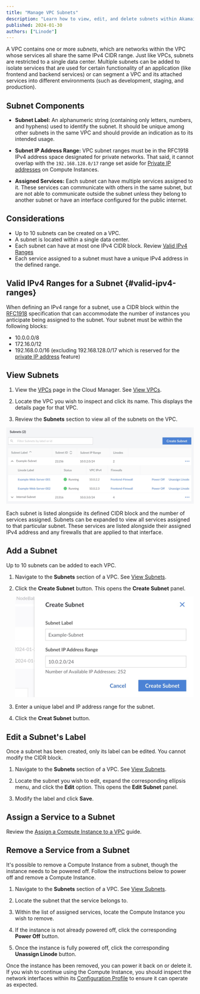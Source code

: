 ```yaml
---
title: "Manage VPC Subnets"
description: "Learn how to view, edit, and delete subnets within Akamai's VPC solution."
published: 2024-01-30
authors: ["Linode"]
---
```


A VPC contains one or more _subnets_, which are networks within the VPC whose services all share the same IPv4 CIDR range. Just like VPCs, subnets are restricted to a single data center. Multiple subnets can be added to isolate services that are used for certain functionality of an application (like frontend and backend services) or can segment a VPC and its attached services into different environments (such as development, staging, and production).

## Subnet Components

- **Subnet Label:** An alphanumeric string (containing only letters, numbers, and hyphens) used to identify the subnet. It should be unique among other subnets in the same VPC and should provide an indication as to its intended usage.

- **Subnet IP Address Range:** VPC subnet ranges must be in the RFC1918 IPv4 address space designated for private networks. That said, it cannot overlap with the `192.168.128.0/17` range set aside for [Private IP addresses](/docs/products/compute/compute-instances/guides/manage-ip-addresses/#types-of-ip-addresses) on Compute Instances.

- **Assigned Services:** Each subnet can have multiple services assigned to it. These services can communicate with others in the same subnet, but are not able to communicate outside the subnet unless they belong to another subnet or have an interface configured for the public internet.

## Considerations

- Up to 10 subnets can be created on a VPC.
- A subnet is located within a single data center.
- Each subnet can have at most one IPv4 CIDR block. Review [Valid IPv4 Ranges](#valid-ipv4-ranges)
- Each service assigned to a subnet must have a unique IPv4 address in the defined range.

## Valid IPv4 Ranges for a Subnet {#valid-ipv4-ranges}

When defining an IPv4 range for a subnet, use a CIDR block within the [RFC1918](https://datatracker.ietf.org/doc/html/rfc1918) specification that can accommodate the number of instances you anticipate being assigned to the subnet. Your subnet must be within the following blocks:

  - 10.0.0.0/8
  - 172.16.0/12
  - 192.168.0.0/16 (excluding 192.168.128.0/17 which is reserved for the [private IP address](/docs/products/compute/compute-instances/guides/manage-ip-addresses/) feature)

## View Subnets

1.  View the [VPCs](https://cloud.linode.com/vpcs) page in the Cloud Manager. See [View VPCs](/docs/products/networking/vpc/guides/manage-vpcs/#view-vpcs).

1.  Locate the VPC you wish to inspect and click its name. This displays the details page for that VPC.

1.  Review the **Subnets** section to view all of the subnets on the VPC.

![](subnet-details.jpg)

Each subnet is listed alongside its defined CIDR block and the number of services assigned. Subnets can be expanded to view all services assigned to that particular subnet. These services are listed alongside their assigned IPv4 address and any firewalls that are applied to that interface.

## Add a Subnet

Up to 10 subnets can be added to each VPC.

1.  Navigate to the **Subnets** section of a VPC. See [View Subnets](#view-subnets).

1. Click the **Create Subnet** button. This opens the **Create Subnet** panel.

    ![](create-subnet.jpg)

1. Enter a unique label and IP address range for the subnet.

1. Click the **Creat Subnet** button.

## Edit a Subnet's Label

Once a subnet has been created, only its label can be edited. You cannot modify the CIDR block.

1.  Navigate to the **Subnets** section of a VPC. See [View Subnets](#view-subnets).

1.  Locate the subnet you wish to edit, expand the corresponding ellipsis menu, and click the **Edit** option. This opens the **Edit Subnet** panel.

1.  Modify the label and click **Save**.

## Assign a Service to a Subnet

Review the [Assign a Compute Instance to a VPC](/docs/products/networking/vpc/guides/assign-services/) guide.

## Remove a Service from a Subnet

It's possible to remove a Compute Instance from a subnet, though the instance needs to be powered off. Follow the instructions below to power off and remove a Compute Instance.

1.  Navigate to the **Subnets** section of a VPC. See [View Subnets](/docs/products/networking/vpc/guides/subnets/#view-subnets).

1.  Locate the subnet that the service belongs to.

1.  Within the list of assigned services, locate the Compute Instance you wish to remove.

1.  If the instance is not already powered off, click the corresponding **Power Off** button.

1.  Once the instance is fully powered off, click the corresponding **Unassign Linode** button.

Once the instance has been removed, you can power it back on or delete it. If you wish to continue using the Compute Instance, you should inspect the network interfaces within its [Configuration Profile](/docs/products/compute/compute-instances/guides/configuration-profiles/) to ensure it can operate as expected.